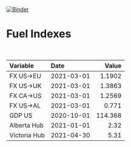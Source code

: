 [![Binder](https://mybinder.org/badge_logo.svg)](https://mybinder.org/v2/gh/AyrtonB/Global-Gas-Prices/master)

# Fuel Indexes

<br>

| Variable     | Date       |    Value |
|:-------------|:-----------|---------:|
| FX US->EU    | 2021-03-01 |   1.1902 |
| FX US->UK    | 2021-03-01 |   1.3863 |
| FX CA->US    | 2021-03-01 |   1.2569 |
| FX US->AL    | 2021-03-01 |   0.771  |
| GDP US       | 2020-10-01 | 114.368  |
| Alberta Hub  | 2021-01-01 |   2.32   |
| Victoria Hub | 2021-04-30 |   5.31   |